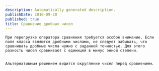 ```yaml
---
description: Automatically generated description.
publishDate: 2010-09-20
published: true
title: Сравнение дробных чисел
---
```


	При перегрузке оператора сравнения требуется особое внимание. Если поля класса являются дробными числами, не следует забывать, что сравнивать дробные числа нужно с заданной точностью. Для этого разность чисел сравнивают с единицей в минус энной степени.


	Альтернативным решением видится округление чисел перед сравнением.
